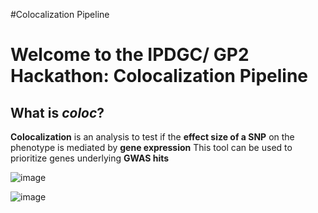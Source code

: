 #Colocalization Pipeline

# Welcome to the IPDGC/ GP2 Hackathon: Colocalization Pipeline



## What is _coloc_?

**Colocalization** is an analysis to test if the **effect size of a SNP** on the phenotype is mediated by **gene expression**
This tool can be used to prioritize genes underlying **GWAS hits** 




![image](https://user-images.githubusercontent.com/84042456/117986308-cbe19b00-b339-11eb-8f90-3f33959f0a12.png)


![image](https://user-images.githubusercontent.com/84042456/117987145-82458000-b33a-11eb-99d4-1e3573a14276.png)

